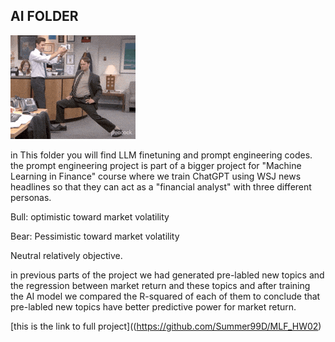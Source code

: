 ## AI FOLDER

<img src="crowning.gif" alt="intro photo" width="200" >


in This folder you will find LLM finetuning and prompt engineering codes. the prompt engineering project is part of a bigger project for "Machine Learning in Finance" course where we train ChatGPT using WSJ news headlines so that they can act as a "financial analyst" with three different personas. 

Bull: optimistic  toward market volatility

Bear: Pessimistic toward market volatility

Neutral relatively objective. 


in previous parts of the project we had generated pre-labled new topics and the regression between market return and these topics and after training the AI model we compared the R-squared of each of them to conclude that pre-labled new topics have better predictive power for market return. 

[this is the link to full project]((https://github.com/Summer99D/MLF_HW02)
